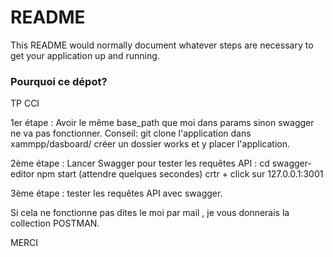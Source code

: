 # README #

This README would normally document whatever steps are necessary to get your application up and running.

### Pourquoi ce dépot? ###

TP CCI

1er étape :
        Avoir le même base_path que moi dans params sinon swagger ne va pas fonctionner.
        Conseil: git clone l'application dans xammpp/dasboard/
                 créer un dossier works et y placer l'application.

2ème étape :
        Lancer Swagger pour tester les requêtes API :
            cd swagger-editor
            npm start (attendre quelques secondes)
            crtr + click sur 127.0.0.1:3001

3ème étape :
        tester les requêtes API avec swagger.

Si cela ne fonctionne pas dites le moi par mail , je vous donnerais la collection POSTMAN.

MERCI